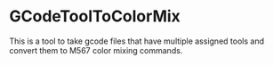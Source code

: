 # GCodeToolToColorMix


This is a tool to take gcode files that have multiple assigned tools and convert them to M567 color mixing commands.

